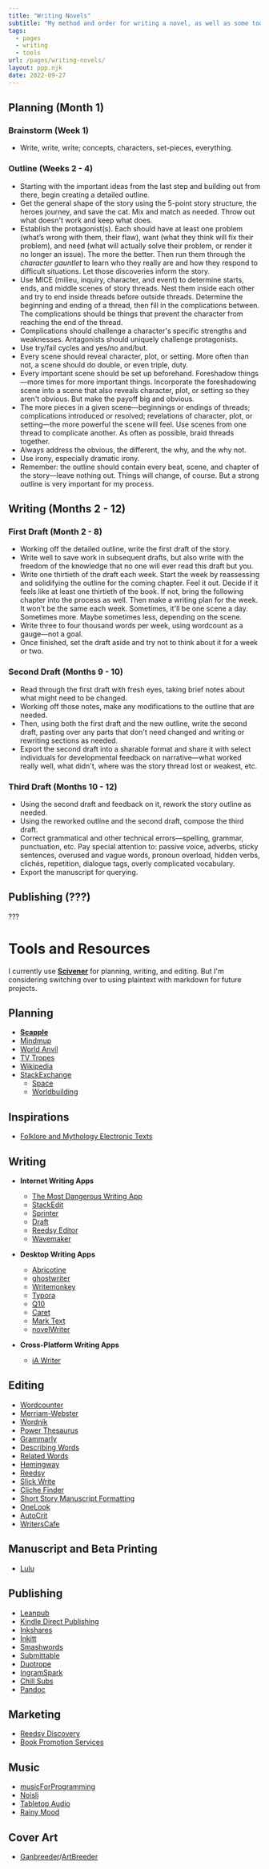 ```yaml
---
title: "Writing Novels"
subtitle: "My method and order for writing a novel, as well as some tools and resources."
tags:
  - pages
  - writing
  - tools
url: /pages/writing-novels/
layout: ppp.njk
date: 2022-09-27
---
```


## Planning (Month 1)

### Brainstorm (Week 1)

- Write, write, write; concepts, characters, set-pieces, everything.

### Outline (Weeks 2 - 4)

- Starting with the important ideas from the last step and building out from there, begin creating a detailed outline.
- Get the general shape of the story using the 5-point story structure, the heroes journey, and save the cat. Mix and match as needed. Throw out what doesn't work and keep what does.
- Establish the protagonist(s). Each should have at least one problem (what’s wrong with them, their flaw), want (what they think will fix their problem), and need (what will actually solve their problem, or render it no longer an issue). The more the better. Then run them through the *character gauntlet* to learn who they really are and how they respond to difficult situations. Let those discoveries inform the story.
- Use MICE (milieu, inquiry, character, and event) to determine starts, ends, and middle scenes of story threads. Nest them inside each other and try to end inside threads before outside threads. Determine the beginning and ending of a thread, then fill in the complications between. The complications should be things that prevent the character from reaching the end of the thread.
- Complications should challenge a character's specific strengths and weaknesses. Antagonists should uniquely challenge protagonists.
- Use try/fail cycles and yes/no and/but.
- Every scene should reveal character, plot, or setting. More often than not, a scene should do double, or even triple, duty.
- Every important scene should be set up beforehand. Foreshadow things—more times for more important things. Incorporate the foreshadowing scene into a scene that also reveals character, plot, or setting so they aren't obvious. But make the payoff big and obvious.
- The more pieces in a given scene—beginnings or endings of threads; complications introduced or resolved; revelations of character, plot, or setting—the more powerful the scene will feel. Use scenes from one thread to complicate another. As often as possible, braid threads together.
- Always address the obvious, the different, the why, and the why not.
- Use irony, especially dramatic irony.
- Remember: the outline should contain every beat, scene, and chapter of the story—leave nothing out. Things will change, of course. But a strong outline is very important for my process.

## Writing (Months 2 - 12)

### First Draft (Month 2 - 8)

- Working off the detailed outline, write the first draft of the story.
- Write well to save work in subsequent drafts, but also write with the freedom of the knowledge that no one will ever read this draft but you.
- Write one thirtieth of the draft each week. Start the week by reassessing and solidifying the outline for the coming chapter. Feel it out. Decide if it feels like at least one thirtieth of the book. If not, bring the following chapter into the process as well. Then make a writing plan for the week. It won't be the same each week. Sometimes, it'll be one scene a day. Sometimes more. Maybe sometimes less, depending on the scene.
- Write three to four thousand words per week, using wordcount as a gauge—not a goal.
- Once finished, set the draft aside and try not to think about it for a week or two.

### Second Draft (Months 9 - 10)

- Read through the first draft with fresh eyes, taking brief notes about what might need to be changed.
- Working off those notes, make any modifications to the outline that are needed.
- Then, using both the first draft and the new outline, write the second draft, pasting over any parts that don't need changed and writing or rewriting sections as needed.
- Export the second draft into a sharable format and share it with select individuals for developmental feedback on narrative—what worked really well, what didn't, where was the story thread lost or weakest, etc.

### Third Draft (Months 10 - 12)

- Using the second draft and feedback on it, rework the story outline as needed.
- Using the reworked outline and the second draft, compose the third draft.
- Correct grammatical and other technical errors—spelling, grammar, punctuation, etc. Pay special attention to: passive voice, adverbs, sticky sentences, overused and vague words, pronoun overload, hidden verbs, clichés, repetition, dialogue tags, overly complicated vocabulary.
- Export the manuscript for querying.

## Publishing (???)

???

# Tools and Resources

I currently use [**Scivener**](https://www.literatureandlatte.com/scrivener/overview) for planning, writing, and editing. But I'm considering switching over to using plaintext with markdown for future projects.

## Planning

- [**Scapple**](https://www.literatureandlatte.com/scapple/overview)
- [Mindmup](https://www.mindmup.com/)
- [World Anvil](https://www.worldanvil.com/)
- [TV Tropes](https://tvtropes.org/)
- [Wikipedia](https://en.wikipedia.org/wiki/Main_Page)
- [StackExchange](https://stackexchange.com/)
  - [Space](https://space.stackexchange.com/)
  - [Worldbuilding](https://worldbuilding.stackexchange.com/)

## Inspirations

- [Folklore and Mythology Electronic Texts](https://sites.pitt.edu/~dash/folktexts.html)

## Writing

- **Internet Writing Apps**
  - [The Most Dangerous Writing App](http://www.themostdangerouswritingapp.com/)
  - [StackEdit](https://stackedit.io/)
  - [Sprinter](https://sprinter.getfreewrite.com/)
  - [Draft](https://draftin.com/)
  - [Reedsy Editor](https://editor.reedsy.com/)
  - [Wavemaker](https://wavemaker.co.uk/)

- **Desktop Writing Apps**
  - [Abricotine](https://abricotine.brrd.fr/)
  - [ghostwriter](http://kde.github.io/ghostwriter/)
  - [Writemonkey](http://writemonkey.com)
  - [Typora](https://www.typora.io/)
  - [Q10](http://www.baara.com/q10/)
  - [Caret](https://caret.io/)
  - [Mark Text](https://marktext.app/)
  - [novelWriter](https://novelwriter.io/)

- **Cross-Platform Writing Apps**
  - [iA Writer](https://ia.net/writer/)

## Editing

- [Wordcounter](https://www.wordcounter.com/)
- [Merriam-Webster](https://www.merriam-webster.com/)
- [Wordnik](https://www.wordnik.com/)
- [Power Thesaurus](https://www.powerthesaurus.org/)
- [Grammarly](https://app.grammarly.com/)
- [Describing Words](http://describingwords.io/)
- [Related Words](http://relatedwords.org/)
- [Hemingway](http://hemingwayapp.com/)
- [Reedsy](https://reedsy.com/)
- [Slick Write](https://www.slickwrite.com)
- [Cliche Finder](http://cliche.theinfo.org/)
- [Short Story Manuscript Formatting](https://www.shunn.net/format/story.html)
- [OneLook](https://onelook.com/)
- [AutoCrit](https://www.autocrit.com/)
- [WritersCafe](https://www.writerscafe.org/)

## Manuscript and Beta Printing

- [Lulu](https://www.lulu.com/)

## Publishing

- [Leanpub](https://leanpub.com/)
- [Kindle Direct Publishing](https://kdp.amazon.com/)
- [Inkshares](https://www.inkshares.com/)
- [Inkitt](https://www.inkitt.com/)
- [Smashwords](https://www.smashwords.com/)
- [Submittable](https://www.submittable.com/)
- [Duotrope](https://duotrope.com/)
- [IngramSpark](https://www.ingramspark.com/)
- [Chill Subs](https://chillsubs.com/)
- [Pandoc](https://pandoc.org/)

## Marketing

- [Reedsy Discovery](https://reedsy.com/discovery/submit)
- [Book Promotion Services](https://blog.reedsy.com/book-promotion-services/)

## Music

- [musicForProgramming](https://www.musicforprogramming.net/)
- [Noisli](https://www.noisli.com/)
- [Tabletop Audio](https://tabletopaudio.com/)
- [Rainy Mood](http://rainymood.com/)

## Cover Art

- [Ganbreeder](https://ganbreeder.app/)/[ArtBreeder](https://www.artbreeder.com/)
